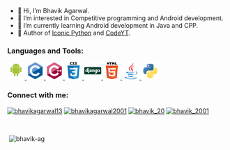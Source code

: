 - 👋 Hi, I’m Bhavik Agarwal.
- 👀 I’m interested in Competitive programming and Android development.
- 🌱 I’m currently learning Android development in Java and CPP.
- 🥅  Author of  [Iconic Python](https://iconicpython.blogspot.com/) and [CodeYT](https://codeyt.com/).

### Languages and Tools:

<p align="left"> <a href="https://developer.android.com" target="_blank" rel="noreferrer"> <img src="https://raw.githubusercontent.com/devicons/devicon/master/icons/android/android-original-wordmark.svg" alt="android" width="40" height="40"/> </a> <a href="https://www.cprogramming.com/" target="_blank" rel="noreferrer"> <img src="https://raw.githubusercontent.com/devicons/devicon/master/icons/c/c-original.svg" alt="c" width="40" height="40"/> </a> <a href="https://www.w3schools.com/cpp/" target="_blank" rel="noreferrer"> <img src="https://raw.githubusercontent.com/devicons/devicon/master/icons/cplusplus/cplusplus-original.svg" alt="cplusplus" width="40" height="40"/> </a> <a href="https://www.w3schools.com/css/" target="_blank" rel="noreferrer"> <img src="https://raw.githubusercontent.com/devicons/devicon/master/icons/css3/css3-original-wordmark.svg" alt="css3" width="40" height="40"/> </a> <a href="https://www.djangoproject.com/" target="_blank" rel="noreferrer"> <img src="https://raw.githubusercontent.com/devicons/devicon/master/icons/django/django-original.svg" alt="django" width="40" height="40"/> </a> <a href="https://www.w3.org/html/" target="_blank" rel="noreferrer"> <img src="https://raw.githubusercontent.com/devicons/devicon/master/icons/html5/html5-original-wordmark.svg" alt="html5" width="40" height="40"/> </a> <a href="https://www.java.com" target="_blank" rel="noreferrer"> <img src="https://raw.githubusercontent.com/devicons/devicon/master/icons/java/java-original.svg" alt="java" width="40" height="40"/> </a> <a href="https://www.python.org" target="_blank" rel="noreferrer"> <img src="https://raw.githubusercontent.com/devicons/devicon/master/icons/python/python-original.svg" alt="python" width="40" height="40"/> </a> </p>

### Connect with me:

<p align="left">
<a href="https://twitter.com/bhavikagarwal13" target="blank"><img align="center" src="https://raw.githubusercontent.com/rahuldkjain/github-profile-readme-generator/master/src/images/icons/Social/twitter.svg" alt="bhavikagarwal13" height="30" width="40" /></a>
<a href="https://linkedin.com/in/bhavikagarwal2001" target="blank"><img align="center" src="https://raw.githubusercontent.com/rahuldkjain/github-profile-readme-generator/master/src/images/icons/Social/linked-in-alt.svg" alt="bhavikagarwal2001" height="30" width="40" /></a>
<a href="https://www.codechef.com/users/bhavik_20" target="blank"><img align="center" src="https://cdn.jsdelivr.net/npm/simple-icons@3.1.0/icons/codechef.svg" alt="bhavik_20" height="30" width="40" /></a>
<a href="https://codeforces.com/profile/bhavik_2001" target="blank"><img align="center" src="https://raw.githubusercontent.com/rahuldkjain/github-profile-readme-generator/master/src/images/icons/Social/codeforces.svg" alt="bhavik_2001" height="30" width="40" /></a>
</p>

<br/>

<p>&nbsp;<img align="center" src="https://github-readme-stats.vercel.app/api?username=bhavik-ag&show_icons=true&locale=en" alt="bhavik-ag" /></p>

<!-- [website]: https://codeyt.com/
[twitter]: https://twitter.com/BhavikAgarwal13
[linkedin]: https://www.linkedin.com/in/bhavikagarwal2001/
[codechef]: https://www.codechef.com/users/bhavik_20
[codeforces]: https://codeforces.com/profile/bhavik_2001
[hackerearth]: https://www.hackerearth.com/@bhavik138 -->

<!---
Bhavik-ag/Bhavik-ag is a ✨ special ✨ repository because its `README.md` (this file) appears on your GitHub profile.
You can click the Preview link to take a look at your changes.
--->
